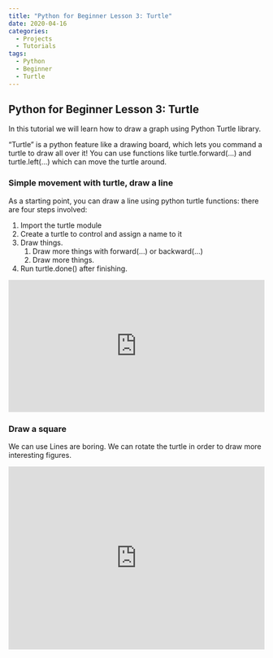 ```yaml
---
title: "Python for Beginner Lesson 3: Turtle"
date: 2020-04-16 
categories:
  - Projects
  - Tutorials
tags:
  - Python
  - Beginner
  - Turtle
---
```


## Python for Beginner Lesson 3: Turtle

 In this tutorial we will learn how to draw a graph using Python Turtle library.

 “Turtle” is a python feature like a drawing board, which lets you command a turtle to draw all over it!
You can use functions like turtle.forward(...) and turtle.left(...) which can move the turtle around.

### Simple movement with turtle, draw a line
As a starting point, you can draw a line using python turtle functions: there are four steps involved:

1. Import the turtle module
2. Create a turtle to control and assign a name to it
3. Draw things.   
   1. Draw more things with forward(...) or backward(...)
   2. Draw more things.   
4. Run turtle.done() after finishing.

<iframe src="https://trinket.io/embed/python/11cfe58f6c" width="100%" height="260" frameborder="0" marginwidth="0" marginheight="0" allowfullscreen></iframe>

### Draw a square

We can use Lines are boring. We can rotate the turtle in order to draw more interesting figures.

<iframe src="https://trinket.io/embed/python/c64e2f2e58" width="100%" height="360" frameborder="0" marginwidth="0" marginheight="0" allowfullscreen></iframe>
